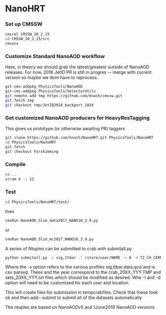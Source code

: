 # NanoHRT

### Set up CMSSW

```bash
cmsrel CMSSW_10_2_15
cd CMSSW_10_2_15/src
cmsenv
```

### Customize Standard NanoAOD workflow
Here, in theory we should grab the latest/greatest outside of NanoAOD releases.
For now, 2018 JetID PR is still in progres -- merge with current version so maybe we dont have to reprocess.
```bash
git-cms-addpkg PhysicsTools/NanoAOD
git-cms-addpkg PhysicsTools/SelectorUtils
git remote add tmp https://github.com/knash/cmssw.git
git fetch tmp
git checkout tmp/JetID2018_backport_102X

```
### Get customized NanoAOD producers for HeavyResTagging
This gives us prototype (or otherwise awaiting PR) taggers
```bash
git clone https://github.com/knash/NanoHRT.git PhysicsTools/NanoHRT
cd PhysicsTools/NanoHRT
git fetch
git checkout Forskimming
```

### Compile

```bash
cd ..
scram b -j 12
```

### Test

```bash
cd PhysicsTools/NanoHRT/test/
```
then
```bash
cmsRun NanoAOD_Slim_data2017_NANO10_2_9.py
```
or 
```bash
cmsRun NanoAOD_Slim_mc2017_NANO10_2_9.py
```

A series of Ntuples can be submitted to crab with submitall.py

```bash
python submitall.py -s sig,ttbar -l /store/user/NAME -v 8 -d T2_CH_CERN -y 2016,2017
```
Where the -s option refers to the various profiles sig,ttbar,data,qcd and is csv parsed.
These and the year correspond to the crab_20XX_YYY.TMP and sets_20XX_YYY.txt files which should be modified as desired.
Whe -l and -d option will need to be customized for each user and location.

This will create files for submission in tempcrabfiles.
Check that these look ok and then add--submit to submit all of the datasets automatically

The ntuples are based on NanoAODv5 and 1June2019 NanoAOD versions


